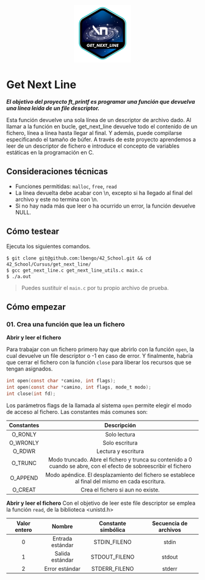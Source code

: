 <p align="center">
  <img src="https://github.com/lbengo/42_School/blob/main/42_badges/get_next_linee.png" alt="get_next_line 42 project badge"/>
</p>

# Get Next Line

***El objetivo del proyecto ft_printf es programar una función que devuelva una línea leída de un file descriptor.***

Esta función devuelve una sola línea de un descriptor de archivo dado. Al llamar a la función en bucle, get_next_line devuelve todo el contenido de un fichero, línea a línea hasta llegar al final. Y además, puede compilarse especificando el tamaño de búfer. A través de este proyecto aprendemos a leer de un descriptor de fichero e introduce el concepto de variables estáticas en la programación en C.

## Consideraciones técnicas
- Funciones permitidas: `malloc`, `free`, `read`
- La línea devuelta debe acabar con \n, excepto si ha llegado al final del archivo y este no termina con \n.
- Si no hay nada más que leer o ha ocurrido un error, la función devuelve NULL.

## Cómo testear
Ejecuta los siguientes comandos.
```shell
$ git clone git@github.com:lbengo/42_School.git && cd 42_School/Cursus/get_next_line/
$ gcc get_next_line.c get_next_line_utils.c main.c
$ ./a.out
```
> Puedes sustituir el `main.c` por tu propio archivo de prueba.

## Cómo empezar

### 01. Crea una función que lea un fichero

**Abrir y leer el fichero**

Para trabajar con un fichero primero hay que abrirlo con la función `open`, la cual devuelve un file descriptor o -1 en caso de error. Y finalmente, habría que cerrar el fichero con la función `close` para liberar los recursos que se tengan asignados.

```c
int open(const char *camino, int flags);
int open(const char *camino, int flags, mode_t modo);
int close(int fd);
```

Los parámetros flags de la llamada al sistema `open` permite elegir el modo de acceso al fichero. Las constantes más comunes son:

|  Constantes  | Descripción                                                                                                        |
|:------------:|:------------------------------------------------------------------------------------------------------------------:|
|   O_RONLY    | Solo lectura                                                                                                       |
|   O_WRONLY   | Solo escritura                                                                                                     |
|    O_RDWR    | Lectura y escritura                                                                                                |
|   O_TRUNC    | Modo truncado. Abre el fichero y trunca su contenido a 0 cuando se abre, con el efecto de sobreescribir el fichero |
|   O_APPEND   | Modo apéndice. El desplazamiento del fichero se establece al final del mismo en cada escritura.                    |
|   O_CREAT    | Crea el fichero si aun no existe.                                                                                  |

**Abrir y leer el fichero**
Con el objetivo de leer este file descriptor se emplea la función `read`, de la biblioteca <unistd.h>




| Valor entero |      Nombre      | Constante simbólica  | Secuencia de archivos |
|:------------:|:----------------:|:--------------------:|:---------------------:|
|      0       | Entrada estándar |    STDIN_FILENO      |         stdin         |
|      1       | Salida estándar  |    STDOUT_FILENO     |         stdout        |
|      2       | Error estándar   |    STDERR_FILENO     |         stderr        |
